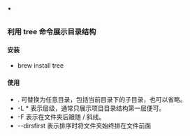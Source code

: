 # ·

### 利用 tree 命令展示目录结构

#### 安装

- brew install tree

#### 使用

- . 可替换为任意目录，包括当前目录下的子目录，也可以省略。
- -L * 表示层级，通常只展示项目目录结构第一层便可。
- -F 表示在文件夹后跟随 / 斜线。
- --dirsfirst 表示排序时将文件夹始终排在文件前面